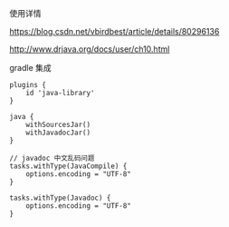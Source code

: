 使用详情

https://blog.csdn.net/vbirdbest/article/details/80296136

http://www.drjava.org/docs/user/ch10.html



gradle 集成

```
plugins {
    id 'java-library'
}

java {
    withSourcesJar()
    withJavadocJar()
}

// javadoc 中文乱码问题
tasks.withType(JavaCompile) {
    options.encoding = "UTF-8"
}

tasks.withType(Javadoc) {
    options.encoding = "UTF-8"
}
```

